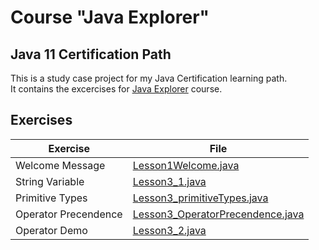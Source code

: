 # Course "Java Explorer"
## Java 11 Certification Path
This is a study case project for my Java Certification learning path. <br>
It contains the excercises for [Java Explorer]("https://github.com/stars/edsonmomm/lists/dio-kotlin-bootcamp") course.

## Exercises
| Exercise             | File                                                                                      |
|----------------------|-------------------------------------------------------------------------------------------|
| Welcome Message      | [Lesson1Welcome.java](src/main/java/lessons/Lesson1Welcome.java)                          |
| String Variable      | [Lesson3_1.java](src/main/java/lessons/Lesson3_1.java)                                    |
| Primitive Types      | [Lesson3_primitiveTypes.java](src/main/java/lessons/Lesson3_primitiveTypes.java)          |
| Operator Precendence | [Lesson3_OperatorPrecendence.java](src/main/java/lessons/Lesson3_OperatorPrecedence.java) |
| Operator Demo        | [Lesson3_2.java](src/main/java/lessons/Lesson3_2.java)                                    |